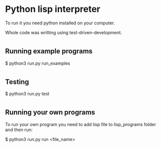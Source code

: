 # <h1>Python lisp interpreter</h1>

To run it you need python installed on your computer.

Whole code was writting using test-driven-development.

# <h2>Running example programs</h2>

$ python3 run.py run_examples

# <h2> Testing </h2>

$ python3 run.py test

# <h2>Running your own programs</h2>
To run your own program you need to add lisp file to lisp_programs folder and then run:

$ python3 run.py run <file_name>
